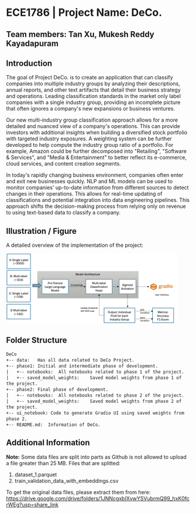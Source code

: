 # ECE1786 | Project Name: DeCo.

## Team members: Tan Xu, Mukesh Reddy Kayadapuram

## Introduction

The goal of Project DeCo. is to create an application that can classify companies into multiple industry groups by analyzing their descriptions, annual reports, and other text artifacts that detail their business strategy and operations. Leading classification standards in the market only label companies with a single industry group, providing an incomplete picture that often ignores a company's new expansions or business ventures.

Our new multi-industry group classification approach allows for a more detailed and nuanced view of a company's operations. This can provide investors with additional insights when building a diversified stock portfolio with targeted industry exposures. A weighting system can be further developed to help compute the industry group ratio of a portfolio. For example, Amazon could be further decomposed into "Retailing", "Software & Services", and "Media & Entertainment" to better reflect its e-commerce, cloud services, and content creation segments.

In today's rapidly changing business environment, companies often enter and exit new businesses quickly. NLP and ML models can be used to monitor companies' up-to-date information from different sources to detect changes in their operations. This allows for real-time updating of classifications and potential integration into data engineering pipelines. This approach shifts the decision-making process from relying only on revenue to using text-based data to classify a company.

## Illustration / Figure

A detailed overview of the implementation of the project:


![alt text](https://github.com/ece1786-2022/DeCo/blob/final_edits/data/project_figure.png)


## Folder Structure
```
DeCo
+-- data:   Has all data related to DeCo Project.
+-- phase1: Initial and intermediate phase of development.
|   +-- notebooks:  All notebooks related to phase 1 of the project.
|   +-- saved_model_weights:    Saved model weights from phase 1 of the project.
+-- phase2: Final phase of development.
|   +-- notebooks:  All notebooks related to phase 2 of the project.
|   +-- saved_model_weights:    Saved model weights from phase 2 of the project.
+-- ui_notebook: Code to generate Gradio UI using saved weights from phase 2.
+-- README.md:  Information of DeCo.
```

## Additional Information

**Note:** Some data files are split into parts as Github is not allowed to upload a file greater than 25 MB.
Files that are splitted:
1. dataset_1.parquet
2. train_validation_data_with_embeddings.csv

To get the original data files, please extract them from here: https://drive.google.com/drive/folders/1JNNcgxbIXvwYSVubrmQ99_hxK0fcrWEg?usp=share_link
